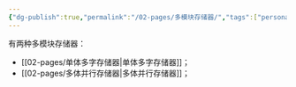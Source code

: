 ```yaml
---
{"dg-publish":true,"permalink":"/02-pages/多模块存储器/","tags":["personal/blog","计算机组成原理"]}
---
```


有两种多模块存储器：
 - [[02-pages/单体多字存储器\|单体多字存储器]]；
 - [[02-pages/多体并行存储器\|多体并行存储器]]；